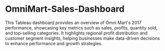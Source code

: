 # OmniMart-Sales-Dashboard
This Tableau dashboard provides an overview of Omni Mart's 2017 performance, showcasing key metrics such as sales, profits, quantity sold, and top-selling categories. It highlights regional profit distribution and customer segment insights, helping businesses make data-driven decisions to enhance performance and growth strategies.
